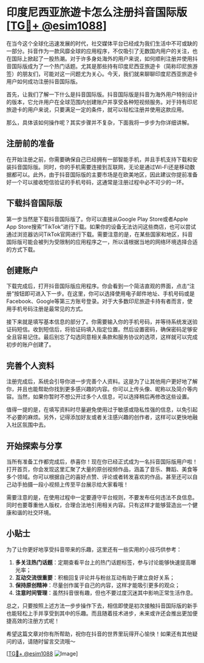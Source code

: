# 印度尼西亚旅遊卡怎么注册抖音国际版 [[TG💪+ @esim1088](https://t.me/s/esim1088)]

在当今这个全球化迅速发展的时代，社交媒体平台已经成为我们生活中不可或缺的一部分。抖音作为一款风靡全球的应用程序，不仅吸引了无数国内用户的关注，也在国际上掀起了一股热潮。对于许多身处海外的用户来说，如何顺利注册并使用抖音国际版成为了一个热门话题。尤其是那些持有印度尼西亚旅遊卡（简称印尼旅游签）的朋友们，可能对这一问题尤为关心。今天，我们就来聊聊印度尼西亚旅遊卡用户如何成功注册抖音国际版。

首先，让我们了解一下什么是抖音国际版。抖音国际版是抖音为海外用户特别设计的版本，它允许用户在全球范围内创建账户并享受各种短视频服务。对于持有印尼旅遊卡的用户来说，只要满足一定的条件，就可以轻松注册并使用这款应用。

那么，具体该如何操作呢？其实步骤并不复杂，下面我将一步步为你详细讲解。

## 注册前的准备

在开始注册之前，你需要确保自己已经拥有一部智能手机，并且手机支持下载和安装抖音国际版。同时，你的手机需要连接到互联网，无论是通过Wi-Fi还是移动数据都可以。此外，由于抖音国际版的主要市场是在欧美地区，因此建议你提前准备好一个可以接收短信验证的手机号码，这通常是注册过程中必不可少的一环。

## 下载抖音国际版

第一步当然是下载抖音国际版了。你可以直接从Google Play Store或者Apple App Store搜索“TikTok”进行下载。如果你的设备无法访问这些商店，也可以尝试通过浏览器访问TikTok官网进行下载。需要注意的是，在某些国家和地区，抖音国际版可能会被列为受限制的应用程序之一，所以请根据当地的网络环境选择合适的方式下载。

## 创建账户

下载完成后，打开抖音国际版应用程序。你会看到一个简洁直观的界面，点击“注册”按钮即可进入下一步。在这里，你可以选择使用电子邮件地址、手机号码或是Facebook、Google等第三方账号登录。对于大多数印尼旅遊卡持有者而言，使用手机号码注册是最常见的方式。

接下来就是填写基本信息的部分了。你需要输入你的手机号码，并等待系统发送验证码短信。收到短信后，将验证码填入指定位置。然后设置密码，确保密码足够安全且容易记住。最后别忘了勾选同意相关条款和服务协议的选项，这样就可以完成初步的账户创建了。

## 完善个人资料

注册完成后，系统会引导你进一步完善个人资料。这是为了让其他用户更好地了解你，并且也能帮助你找到更多感兴趣的内容。你可以上传头像、昵称以及简介等内容。当然，如果你暂时不想公开过多个人信息，可以选择稍后再修改这些设置。

值得一提的是，在填写资料时尽量避免使用过于敏感或隐私性强的信息，以免引起不必要的麻烦。另外，记得添加好友或者关注感兴趣的创作者，这样可以更快地融入社区氛围中去。

## 开始探索与分享

当所有准备工作都完成后，恭喜你！现在你已经正式成为一名抖音国际版用户啦！打开首页，你会发现这里汇聚了大量的原创视频作品，涵盖了音乐、舞蹈、美食等多个领域。你可以根据自己的喜好点赞、评论或者转发喜欢的作品，甚至还可以自己动手拍摄一段小视频上传至平台展示给大家看哦！

需要注意的是，在使用过程中一定要遵守平台规则，不要发布任何违法不良信息。同时也要尊重他人版权，合理合法地引用相关内容。只有这样才能够营造出一个健康和谐的社交环境。

## 小贴士

为了让你更好地享受抖音带来的乐趣，这里还有一些实用的小技巧供参考：

1. **多关注热门话题**：定期查看平台上的热门话题标签，参与讨论能够快速提高曝光率；
2. **互动交流很重要**：积极回复评论并与粉丝互动有助于建立良好关系；
3. **保持原创精神**：尽量创作属于自己的内容，这样才能吸引更多的观众；
4. **注意时间管理**：虽然抖音很有趣，但也不要过度沉迷其中影响正常生活作息。

总之，只要按照上述方法一步步操作下去，相信即使是初次接触抖音国际版的新手也能轻松上手并享受到其中的乐趣。而且随着技术进步，未来或许还会推出更加便捷高效的注册方式呢！

希望这篇文章对你有所帮助，祝你在抖音的世界里玩得开心愉快！如果还有其他疑问的话，请随时留言交流哦～

[[TG💪+ @esim1088](https://t.me/s/esim1088) ![Image](https://i.postimg.cc/4NQfJmqS/Snipaste-2025-05-13-00-14-12.png)]